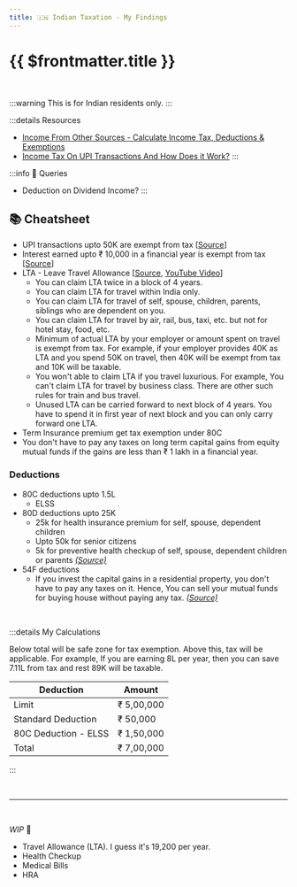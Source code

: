 ```yaml
---
title: 🇮🇳 Indian Taxation - My Findings
---
```


# {{ $frontmatter.title }}

<br>

:::warning
This is for Indian residents only.
:::

:::details Resources

- [Income From Other Sources - Calculate Income Tax, Deductions & Exemptions](https://cleartax.in/s/other-income-sources)
- [Income Tax On UPI Transactions And How Does it Work?](https://cleartax.in/s/tax-on-upi-transactions)
:::

:::info 🤔 Queries

- Deduction on Dividend Income?
:::

## 📚 Cheatsheet

- UPI transactions upto 50K are exempt from tax [[Source](https://cleartax.in/s/tax-on-upi-transactions)]
- Interest earned upto ₹ 10,000 in a financial year is exempt from tax [[Source](https://cleartax.in/s/other-income-sources)]
- LTA - Leave Travel Allowance [[Source](https://cleartax.in/s/lta-leave-travel-allowance), [YouTube Video](https://www.youtube.com/watch?v=BBuiTnB3ihk)]
  - You can claim LTA twice in a block of 4 years.
  - You can claim LTA for travel within India only.
  - You can claim LTA for travel of self, spouse, children, parents, siblings who are dependent on you.
  - You can claim LTA for travel by air, rail, bus, taxi, etc. but not for hotel stay, food, etc.
  - Minimum of actual LTA by your employer or amount spent on travel is exempt from tax. For example, if your employer provides 40K as LTA and you spend 50K on travel, then 40K will be exempt from tax and 10K will be taxable.
  - You won't able to claim LTA if you travel luxurious. For example, You can't claim LTA for travel by business class. There are other such rules for train and bus travel.
  - Unused LTA can be carried forward to next block of 4 years. You have to spend it in first year of next block and you can only carry forward one LTA.
- Term Insurance premium get tax exemption under 80C
- You don't have to pay any taxes on long term capital gains from equity mutual funds if the gains are less than ₹ 1 lakh in a financial year.

### Deductions

- 80C deductions upto 1.5L
  - ELSS
- 80D deductions upto 25K
  - 25k for health insurance premium for self, spouse, dependent children
  - Upto 50k for senior citizens
  - 5k for preventive health checkup of self, spouse, dependent children or parents _[(Source)](https://www.youtube.com/shorts/LvdwMqkuems)_
- 54F deductions
  - If you invest the capital gains in a residential property, you don't have to pay any taxes on it. Hence, You can sell your mutual funds for buying house without paying any tax. _[(Source)](https://www.youtube.com/shorts/5ntL-yvx23k)_

<br>

:::details My Calculations

Below total will be safe zone for tax exemption. Above this, tax will be applicable. For example, If you are earning 8L per year, then you can save 7.11L from tax and rest 89K will be taxable.

| Deduction                          | Amount      |
|------------------------------------|-------------|
| Limit                              | ₹ 5,00,000  |
| Standard Deduction                 | ₹ 50,000    |
| 80C Deduction - ELSS               | ₹ 1,50,000  |
| Total                              | ₹ 7,00,000  |
:::

<!-- ## Tips -->

<br>

---

<br>

_WIP_ 🚧

- Travel Allowance (LTA). I guess it's 19,200 per year.
- Health Checkup
- Medical Bills
- HRA
